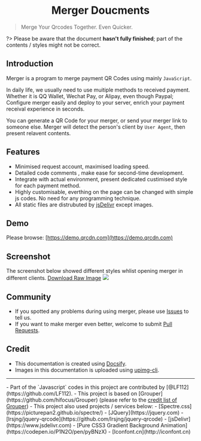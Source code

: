 <h1 align="center">Merger Doucments</h1>

> Merge Your Qrcodes Together. Even Quicker.

?> Please be aware that the document **hasn't fully finished**; part of the contents / styles might not be correct.

## Introduction
Merger is a program to merge payment QR Codes using mainly `JavaScript`.

In daily life, we usually need to use muitiple methods to received payment. Whether it is QQ Wallet, Wechat Pay, or Alipay, even though Paypal; Configure merger easily and deploy to your server, enrich your payment receival experience in seconds.

You can generate a QR Code for your merger, or send your merger link to someone else. Merger will detect the person's client by `User Agent`, then present relavent contents.

## Features
- Minimised request account, maximised loading speed.
- Detailed code comments , make ease for second-time development.
- Integrate with actual environment, present dedicated custimised style for each payment method.
- Highly customisable, everthing on the page can be changed with simple js codes. No need for any programming technique.
- All static files are distrubuted by [jsDelivr](https://www.jsdelivr.com) except images.

## Demo
Please browse: [https://demo.qrcdn.com](https://demo.qrcdn.com)

## Screenshot
The screenshot below showed different styles whlist opening merger in different clients. [Download Raw Image](https://dlc.justhx.com/Screenshot_Original.jpg.direct)
![](https://ae01.alicdn.com/kf/UTB8hFq3KlahduJk43Jaq6zM8FXaR.jpg)

## Community
- If you spotted any problems during using merger, please use [Issues](https://github.com/hifocus/Merger/issues) to tell us.
- If you want to make merger even better, welcome to submit  [Pull Requests](https://github.com/hifocus/Merger/pulls).

## Credit
- This documentation is created using [Docsify](https://docsify.js.org).
- Images in this documentation is uploaded using [upimg-cli](https://github.com/metowolf/upimg-cli).
<hr>
- Part of the `Javascript` codes in this project are contributed by [@LF112](https://github.com/LF112).
- This project is based on [Grouper](https://github.com/hifocus/Grouper) (please refer to the <a href="https://github.com/hifocus/Grouper#credit" target="_blank">credit list of Grouper</a>)
- This project also used projects / services below:
  - [Spectre.css](https://picturepan2.github.io/spectre/)
  - [JQuery](https://jquery.com)
  - [lrsjng/jquery-qrcode](https://github.com/lrsjng/jquery-qrcode)
  - [jsDelivr](https://www.jsdelivr.com)
  - [Pure CSS3 Gradient Background Animation](https://codepen.io/P1N2O/pen/pyBNzX)
  - [Iconfont.cn](http://iconfont.cn)
